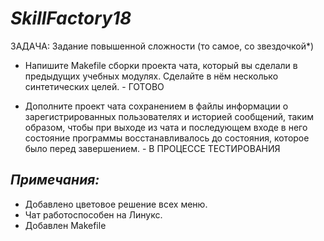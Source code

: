 # _SkillFactory18_ 

ЗАДАЧА: Задание повышенной сложности (то самое, со звездочкой*)

* Напишите Makefile сборки проекта чата, который вы сделали в предыдущих учебных модулях. Сделайте в нём несколько синтетических целей. - ГОТОВО

* Дополните проект чата сохранением в файлы информации о зарегистрированных пользователях и историей сообщений, таким образом, чтобы при выходе из чата и последующем входе в него состояние программы восстанавливалось до состояния, которое было перед завершением. - В ПРОЦЕССЕ ТЕСТИРОВАНИЯ

## _Примечания:_
* Добавлено цветовое решение всех меню.
* Чат работоспособен на Линукс.
* Добавлен Makefile


